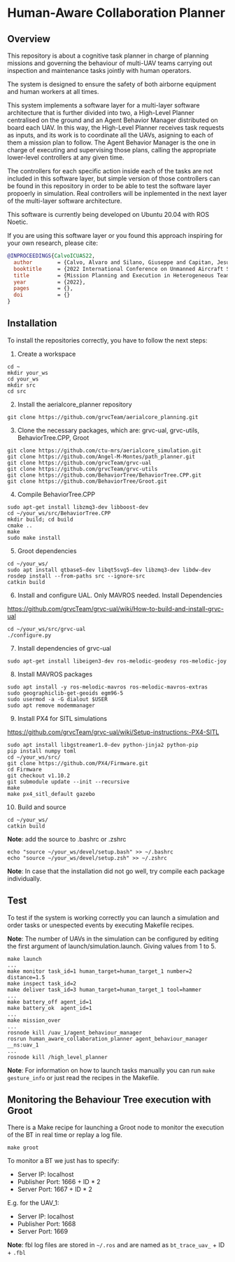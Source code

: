 # Human-Aware Collaboration Planner
## Overview
This repository is about a cognitive task planner in charge of planning missions and governing the behaviour of multi-UAV teams carrying out inspection and maintenance tasks jointly with human operators.

The system is designed to ensure the safety of both airborne equipment and human workers at all times.

This system implements a software layer for a multi-layer software architecture that is further divided into two, a High-Level Planner centralised on the ground and an Agent Behavior Manager distributed on board each UAV. In this way, the High-Level Planner receives task requests as inputs, and its work is to coordinate all the UAVs, asigning to each of them a mission plan to follow. The Agent Behavior Manager is the one in charge of executing and supervising those plans, calling the appropriate lower-level controllers at any given time.

The controllers for each specific action inside each of the tasks are not included in this software layer, but simple
version of those controllers can be found in this repository in order to be able to test the software layer propoerly in
simulation. Real controllers will be inplemented in the next layer of the multi-layer software architecture.

This software is currently being developed on Ubuntu 20.04 with ROS Noetic.

If you are using this software layer or you found this approach inspiring for your own research, please cite:
```bibtex
@INPROCEEDINGS{CalvoICUAS22,  
  author        = {Calvo, Alvaro and Silano, Giuseppe and Capitan, Jesus},  
  booktitle     = {2022 International Conference on Unmanned Aircraft Systems (ICUAS)},   
  title         = {Mission Planning and Execution in Heterogeneous Teams of Aerial Robots supporting Power Line Inspection Operations},
  year          = {2022},  
  pages         = {}, 
  doi           = {}
}
```

## Installation
To install the repositories correctly, you have to follow the next steps:

1. Create a workspace

```
cd ~
mkdir your_ws
cd your_ws
mkdir src
cd src
```

2. Install the aerialcore_planner repository

```
git clone https://github.com/grvcTeam/aerialcore_planning.git
```

3. Clone the necessary packages, which are: grvc-ual, grvc-utils, BehaviorTree.CPP, Groot

```
git clone https://github.com/ctu-mrs/aerialcore_simulation.git
git clone https://github.com/Angel-M-Montes/path_planner.git
git clone https://github.com/grvcTeam/grvc-ual
git clone https://github.com/grvcTeam/grvc-utils
git clone https://github.com/BehaviorTree/BehaviorTree.CPP.git
git clone https://github.com/BehaviorTree/Groot.git
```

4. Compile BehaviorTree.CPP

```
sudo apt-get install libzmq3-dev libboost-dev
cd ~/your_ws/src/BehaviorTree.CPP
mkdir build; cd build
cmake ..
make
sudo make install
```

5. Groot dependencies

```
cd ~/your_ws/
sudo apt install qtbase5-dev libqt5svg5-dev libzmq3-dev libdw-dev
rosdep install --from-paths src --ignore-src
catkin build
```

6. Install and configure UAL. Only MAVROS needed. Install Dependencies

https://github.com/grvcTeam/grvc-ual/wiki/How-to-build-and-install-grvc-ual

```
cd ~/your_ws/src/grvc-ual
./configure.py
```

7. Install dependencies of grvc-ual

```
sudo apt-get install libeigen3-dev ros-melodic-geodesy ros-melodic-joy
```

8. Install MAVROS packages

```
sudo apt install -y ros-melodic-mavros ros-melodic-mavros-extras
sudo geographiclib-get-geoids egm96-5
sudo usermod -a -G dialout $USER
sudo apt remove modemmanager
```

9. Install PX4 for SITL simulations

https://github.com/grvcTeam/grvc-ual/wiki/Setup-instructions:-PX4-SITL

```
sudo apt install libgstreamer1.0-dev python-jinja2 python-pip
pip install numpy toml
cd ~/your_ws/src/
git clone https://github.com/PX4/Firmware.git
cd Firmware
git checkout v1.10.2
git submodule update --init --recursive
make
make px4_sitl_default gazebo
```

10. Build and source

```
cd ~/your_ws/
catkin build
```

**Note**: add the source to .bashrc or .zshrc

```
echo "source ~/your_ws/devel/setup.bash" >> ~/.bashrc
echo "source ~/your_ws/devel/setup.zsh" >> ~/.zshrc
```


**Note**: In case that the installation did not go well, try compile each package individually.

## Test

To test if the system is working correctly you can launch a simulation and order tasks or unespected events by executing Makefile recipes.

**Note**: The number of UAVs in the simulation can be configured by editing the first argument of launch/simulation.launch. Giving values from 1 to 5.

```
make launch
...
make monitor task_id=1 human_target=human_target_1 number=2 distance=1.5
make inspect task_id=2
make deliver task_id=3 human_target=human_target_1 tool=hammer
...
make battery_off agent_id=1
make battery_ok  agent_id=1
...
make mission_over
...
rosnode kill /uav_1/agent_behaviour_manager
rosrun human_aware_collaboration_planner agent_behaviour_manager __ns:uav_1
...
rosnode kill /high_level_planner
```

**Note**: For information on how to launch tasks manually you can run `make gesture_info` or just read the recipes in the Makefile.

## Monitoring the Behaviour Tree execution with Groot

There is a Make recipe for launching a Groot node to monitor the execution of the BT in real time or replay a log file.


```
make groot
```

To monitor a BT we just has to specify:
* Server IP: localhost
* Publisher Port: 1666 + ID * 2
* Server Port: 1667 + ID * 2

E.g. for the UAV_1:
* Server IP: localhost
* Publisher Port: 1668
* Server Port: 1669

**Note**: fbl log files are stored in `~/.ros` and are named as `bt_trace_uav_` + ID + `.fbl`
